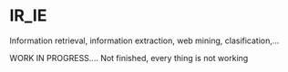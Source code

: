 IR_IE
=====

Information retrieval, information extraction, web mining, clasification,... 



WORK IN PROGRESS.... Not finished, every thing is not working
